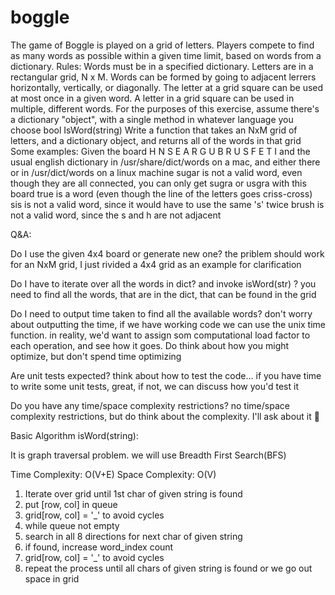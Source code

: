 # boggle

The game of Boggle is played on a grid of letters. Players compete to find as many words as possible within a given time limit, based on words from a dictionary. 
Rules:
Words must be in a specified dictionary.
Letters are in a rectangular grid, N x M.
Words can be formed by going to adjacent lerrers horizontally, vertically, or diagonally.
The letter at a grid square can be used at most once in a given word.
A letter in a grid square can be used in multiple, different words.
For the purposes of this exercise, assume there's a dictionary "object", with a single method in whatever language you choose
bool IsWord(string) 
Write a function that takes an NxM grid of letters, and a dictionary object, and returns all of the words in that grid
Some examples:
Given the board
H N S E
A R G U
B R U S
F E T I
and the usual english dictionary in /usr/share/dict/words on a mac, and either there or in /usr/dict/words on a linux machine
sugar is not a valid word, even though they are all connected, you can only get sugra or usgra with this board
true is a word (even though the line of the letters goes criss-cross)
sis is not a valid word, since it would have to use the same 's' twice
brush is not a valid word, since the s and h are not adjacent



Q&A:

Do I use the given 4x4 board or generate new one?
the priblem should work for an NxM grid, I just rivided a 4x4 grid as an example for clarification

Do I have to iterate over all the words in dict? and invoke isWord(str)  ?
you need to find all the words, that are in the dict, that can be found in the grid

Do I need to output time taken to find all the available words?
don't worry about outputting the time, if we have working code we can use the unix time function. in reality, we'd want to assign som computational load factor to each operation, and see how it goes. Do think about how you might optimize, but don't spend time optimizing

Are unit tests expected?
think about how to test the code... if you have time to write some unit tests, great, if not, we can discuss how you'd test it

Do you have any time/space complexity restrictions?
no time/space complexity restrictions, but do think about the complexity. I'll ask about it :slightly_smiling_face:

Basic Algorithm isWord(string):

It is graph traversal problem. we will use Breadth First Search(BFS)

Time Complexity: O(V+E)
Space Complexity: O(V)


1. Iterate over grid until 1st char of given string is found
2. put [row, col] in queue
3. grid[row, col] = '_' to avoid cycles
4. while queue not empty
5. search in all 8 directions for next char of given string
6. if found, increase word_index count
7. grid[row, col] = '_' to avoid cycles
8. repeat the process until all chars of given string is found or we go out space in grid
